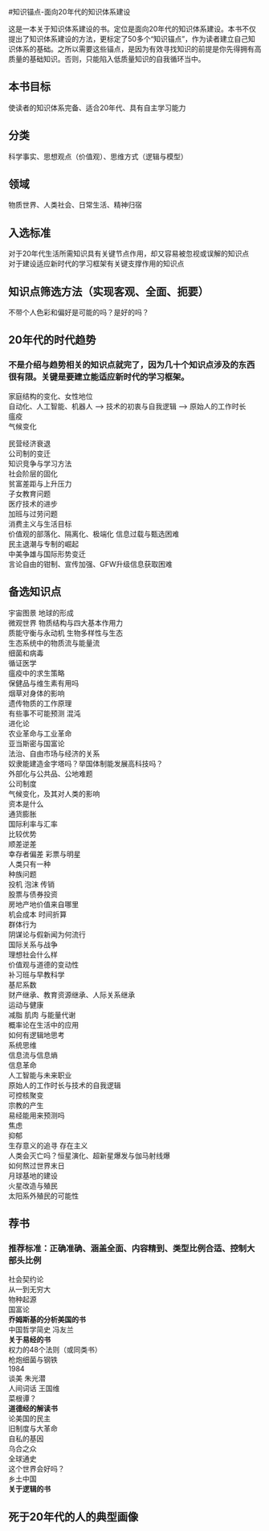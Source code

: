 #知识锚点-面向20年代的知识体系建设

这是一本关于知识体系建设的书。定位是面向20年代的知识体系建设。本书不仅提出了知识体系建设的方法，更标定了50多个“知识锚点”，作为读者建立自己知识体系的基础。之所以需要这些锚点，是因为有效寻找知识的前提是你先得拥有高质量的基础知识。否则，只能陷入低质量知识的自我循环当中。

## 本书目标
使读者的知识体系完备、适合20年代、具有自主学习能力

## 分类
科学事实、思想观点（价值观）、思维方式（逻辑与模型）

## 领域
物质世界、人类社会、日常生活、精神归宿

## 入选标准
对于20年代生活所需知识具有关键节点作用，却又容易被忽视或误解的知识点  
对于建设适应新时代的学习框架有关键支撑作用的知识点  

## 知识点筛选方法（实现客观、全面、扼要）
不带个人色彩和偏好是可能的吗？是好的吗？  

## 20年代的时代趋势
###  不是介绍与趋势相关的知识点就完了，因为几十个知识点涉及的东西很有限。关键是要建立能适应新时代的学习框架。
家庭结构的变化、女性地位  
自动化、人工智能、机器人 --> 技术的初衷与自我逻辑 --> 原始人的工作时长  
瘟疫  
气候变化  

民营经济衰退  
公司制的变迁  
知识竞争与学习方法  
社会阶层的固化  
贫富差距与上升压力  
子女教育问题  
医疗技术的进步  
加班与过劳问题  
消费主义与生活目标  
价值观的部落化、隔离化、极端化
信息过载与甄选困难  
民主退潮与专制的崛起  
中美争雄与国际形势变迁  
言论自由的钳制、宣传加强、GFW升级信息获取困难  

## 备选知识点
宇宙图景 地球的形成  
微观世界 物质结构与四大基本作用力  
质能守衡与永动机
生物多样性与生态  
生态系统中的物质流与能量流  
细菌和病毒  
循证医学  
瘟疫中的求生策略  
保健品与维生素有用吗  
烟草对身体的影响  
遗传物质的工作原理  
有些事不可能预测 混沌  
进化论  
农业革命与工业革命  
亚当斯密与国富论  
法治、自由市场与经济的关系  
奴隶能建造金字塔吗？举国体制能发展高科技吗？  
外部化与公共品、公地难题  
公司制度  
气候变化，及其对人类的影响  
资本是什么  
通货膨胀  
国际利率与汇率  
比较优势  
顺差逆差  
幸存者偏差 彩票与明星  
人类只有一种  
种族问题  
投机 泡沫 传销  
股票与债券投资  
房地产地价值来自哪里  
机会成本 时间折算  
群体行为  
阴谋论与假新闻为何流行  
国际关系与战争  
理想社会什么样  
价值观与道德的变动性    
补习班与早教科学  
基尼系数  
财产继承、教育资源继承、人际关系继承  
运动与健康  
减脂 肌肉 与能量代谢  
概率论在生活中的应用  
如何有逻辑地思考  
系统思维   
信息流与信息熵  
信息革命  
人工智能与未来职业   
原始人的工作时长与技术的自我逻辑   
可控核聚变  
宗教的产生  
易经能用来预测吗  
焦虑  
抑郁  
生存意义的追寻 存在主义  
人类会灭亡吗？恒星演化、超新星爆发与伽马射线爆  
如何熬过世界末日  
月球基地的建设  
火星改造与殖民  
太阳系外殖民的可能性  

## 荐书  
### 推荐标准：正确准确、涵盖全面、内容精到、类型比例合适、控制大部头比例
社会契约论  
从一到无穷大  
物种起源  
国富论  
**乔姆斯基的分析美国的书**  
中国哲学简史  冯友兰  
**关于易经的书**  
权力的48个法则（或同类书）  
枪炮细菌与钢铁  
1984  
谈美 朱光潜  
人间词话 王国维  
菜根谭？  
**道德经的解读书**  
论美国的民主  
旧制度与大革命  
自私的基因  
乌合之众  
全球通史  
这个世界会好吗？  
乡土中国  
**关于逻辑的书**  


## 死于20年代的人的典型画像


